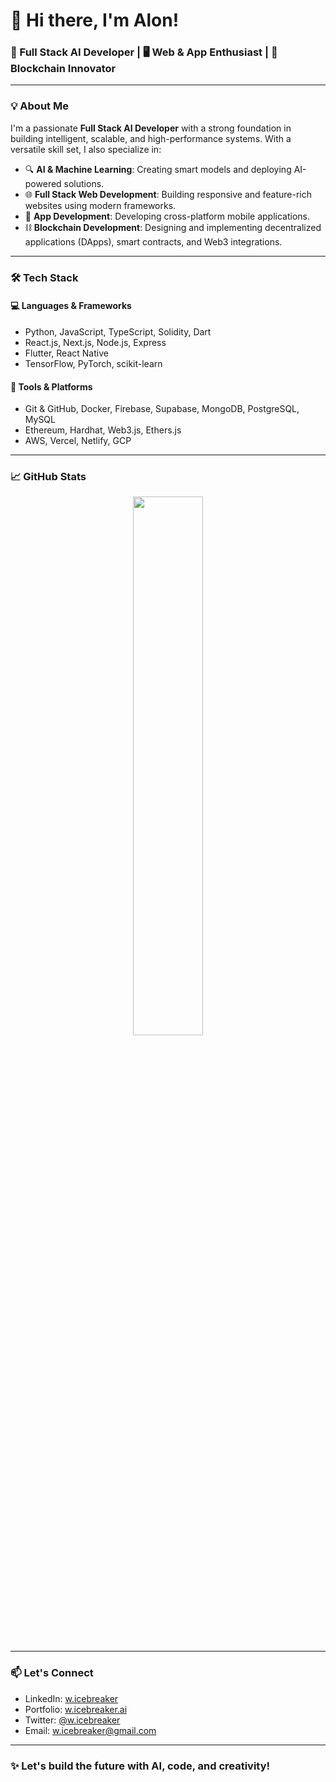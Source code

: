 # 👋 Hi there, I'm Alon!

### 🚀 Full Stack AI Developer | 🖥️ Web & App Enthusiast | 🔗 Blockchain Innovator

---

### 💡 About Me

I'm a passionate **Full Stack AI Developer** with a strong foundation in building intelligent, scalable, and high-performance systems. With a versatile skill set, I also specialize in:

- 🔍 **AI & Machine Learning**: Creating smart models and deploying AI-powered solutions.
- 🌐 **Full Stack Web Development**: Building responsive and feature-rich websites using modern frameworks.
- 📱 **App Development**: Developing cross-platform mobile applications.
- ⛓️ **Blockchain Development**: Designing and implementing decentralized applications (DApps), smart contracts, and Web3 integrations.

---

### 🛠️ Tech Stack

#### 💻 Languages & Frameworks
- Python, JavaScript, TypeScript, Solidity, Dart
- React.js, Next.js, Node.js, Express
- Flutter, React Native
- TensorFlow, PyTorch, scikit-learn

#### 🔧 Tools & Platforms
- Git & GitHub, Docker, Firebase, Supabase, MongoDB, PostgreSQL, MySQL
- Ethereum, Hardhat, Web3.js, Ethers.js
- AWS, Vercel, Netlify, GCP

---

### 📈 GitHub Stats

<p align="center">
  <img src="https://github-readme-stats.vercel.app/api?username=w-icebreaker&show_icons=true&theme=tokyonight" width="47%" />
</p>

---

### 📫 Let's Connect

- LinkedIn: [w.icebreaker](https://www.linkedin.com/in/w.icebreaker)
- Portfolio: [w.icebreaker.ai](https://w.icebreaker.ai)
- Twitter: [@w.icebreaker](https://twitter.com/w.icebreaker)
- Email: w.icebreaker@gmail.com

---

### ✨ Let's build the future with AI, code, and creativity!
